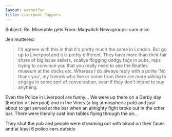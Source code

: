 ```yaml
---
layout: usenetfun
title: Liverpool Coppers
---
```



Subject: Re: Miserable gets 
From: Magwitch
Newsgroups: cam.misc

Jen  muttered:

> I'd agreee with this in that it's pretty much the same in London. But
> go up to Liverpool and it is pretty different. They have more than
> their fair share of big issue sellers, scallys flogging dodgy fags in
> pubs, reps trying to convince you that you really need to see the
> Beatles museum at the docks etc. Whereas I do always reply with a
> polite 'No thank you', my friends who live or come from there are more
> willing to engage in some sort of conversation, even if they don't
> intend to buy anything.

Even the Police in Liverpool are funny... We were up there on a Derby day
(Everton v Liverpool) and in the Vines (a big atmospheric pub) and just
about to get served at the bar when an almighty fight broke out in the other
bar. There were literally cast iron tables flying through the air...

They shut the pub and people were streaming out with blood on their faces
and at least 6 police cars outside 
   